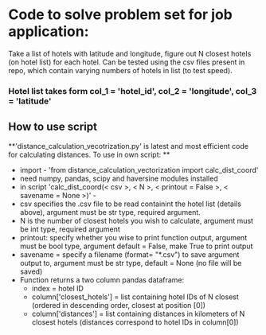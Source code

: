 # Code to solve problem set for job application:

Take a list of hotels with latitude and longitude,
figure out N closest hotels (on hotel list) for each hotel.
Can be tested using the csv files present in repo, which contain varying numbers of hotels in list (to test speed).

### Hotel list takes form col_1 = 'hotel_id', col_2 = 'longitude', col_3 = 'latitude'

## How to use script
**'distance_calculation_vecotrization.py' is latest and most efficient code for calculating distances. To use in own script: **
* import - 'from distance_calculation_vectorization import calc_dist_coord'
* need numpy, pandas, scipy and haversine modules installed 
* in script 'calc_dist_coord(< csv >, < N >, < printout = False >, < savename = None >)' - 
* csv specifies the .csv file to be read containint the hotel list (details above), argument must be str type, required argument.
* N is the number of closest hotels you wish to calculate, argument must be int type, required argument
* printout: specify whether you wise to print function output, argument must be bool type, argument default = False, make True to print output
* savename = specify a filename (format= "*.csv") to save argument output to, argument must be str type, default = None (no file will be saved)
* Function returns a two column pandas dataframe: 
    + index = hotel ID 
    + column['closest_hotels'] = list containing hotel IDs of N closest (ordered in descending order, closest at position [0])
    + column['distances'] = list containing distances in kilometers of N closest hotels (distances correspond to hotel IDs in column[0])